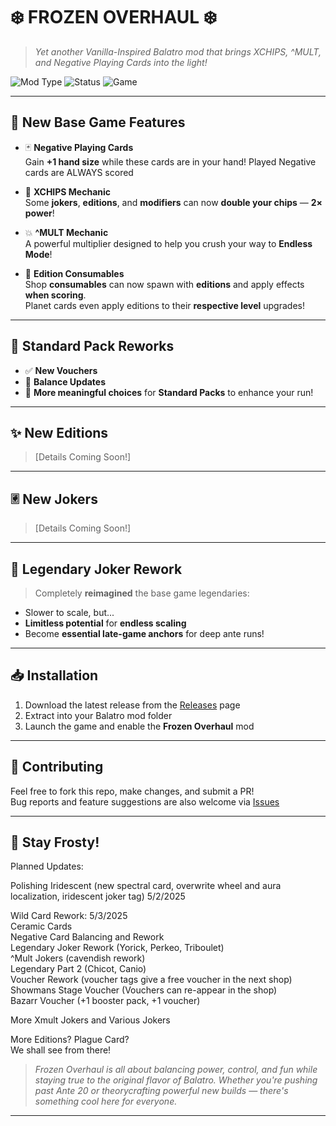 # ❄️ FROZEN OVERHAUL ❄️  
> *Yet another Vanilla-Inspired Balatro mod that brings XCHIPS, ^MULT, and Negative Playing Cards into the light!*

![Mod Type](https://img.shields.io/badge/mod-vanilla_inspired-blue)
![Status](https://img.shields.io/badge/status-in%20development-lightgrey)
![Game](https://img.shields.io/badge/game-Balatro-purple)

---

## 🌟 New Base Game Features

- 🃏 **Negative Playing Cards**  
  Gain **+1 hand size** while these cards are in your hand! Played Negative cards are ALWAYS scored

- 🔷 **XCHIPS Mechanic**  
  Some **jokers**, **editions**, and **modifiers** can now **double your chips** — **2× power**!

- 💥 **^MULT Mechanic**  
  A powerful multiplier designed to help you crush your way to **Endless Mode**!

- 🧪 **Edition Consumables**  
  Shop **consumables** can now spawn with **editions** and apply effects **when scoring**.  
  Planet cards even apply editions to their **respective level** upgrades!

---

## 🎴 Standard Pack Reworks

- ✅ **New Vouchers**
- 🔧 **Balance Updates**
- 🧩 **More meaningful choices** for **Standard Packs** to enhance your run!

---

## ✨ New Editions

> [Details Coming Soon!]

---

## 🃠 New Jokers

> [Details Coming Soon!]

---

## 💎 Legendary Joker Rework

> Completely **reimagined** the base game legendaries:
- Slower to scale, but...
- **Limitless potential** for **endless scaling**
- Become **essential late-game anchors** for deep ante runs!

---

## 📥 Installation

1. Download the latest release from the [Releases](https://github.com/YOUR-USERNAME/Frozen-Overhaul/releases) page
2. Extract into your Balatro mod folder
3. Launch the game and enable the **Frozen Overhaul** mod

---

## 🤝 Contributing

Feel free to fork this repo, make changes, and submit a PR!  
Bug reports and feature suggestions are also welcome via [Issues](https://github.com/YOUR-USERNAME/Frozen-Overhaul/issues)

---

## 🧊 Stay Frosty!

Planned Updates:  

Polishing Iridescent (new spectral card, overwrite wheel and aura localization, iridescent joker tag) 5/2/2025   

Wild Card Rework: 5/3/2025  
Ceramic Cards  
Negative Card Balancing and Rework  
Legendary Joker Rework (Yorick, Perkeo, Triboulet)  
^Mult Jokers (cavendish rework)  
Legendary Part 2 (Chicot, Canio)  
Voucher Rework (voucher tags give a free voucher in the next shop)   
Showmans Stage Voucher (Vouchers can re-appear in the shop)  
Bazarr Voucher (+1 booster pack, +1 voucher)  

More Xmult Jokers and Various Jokers  

More Editions? Plague Card?  
We shall see from there!  



> *Frozen Overhaul is all about balancing power, control, and fun while staying true to the original flavor of Balatro. Whether you're pushing past Ante 20 or theorycrafting powerful new builds — there's something cool here for everyone.*

---


